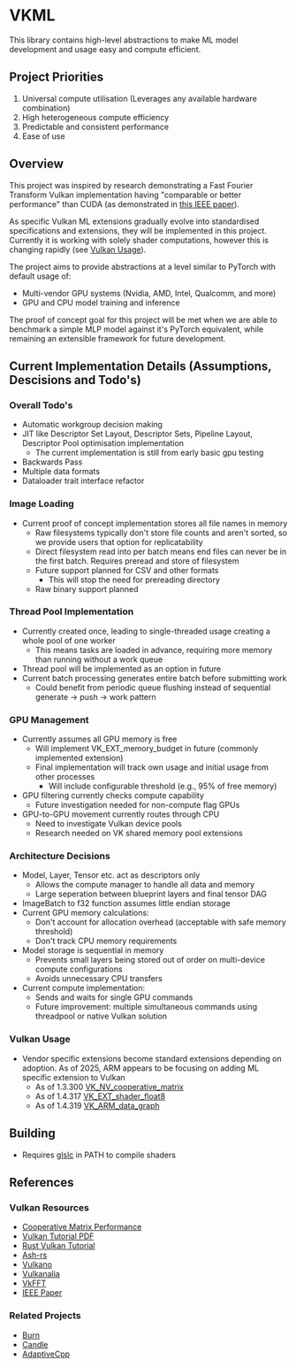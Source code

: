 # VKML

This library contains high-level abstractions to make ML model development and usage easy and compute efficient.

## Project Priorities
1. Universal compute utilisation (Leverages any available hardware combination)
2. High heterogeneous compute efficiency
3. Predictable and consistent performance
4. Ease of use

## Overview
This project was inspired by research demonstrating a Fast Fourier Transform Vulkan implementation having "comparable or better performance" than CUDA (as demonstrated in [this IEEE paper](https://ieeexplore.ieee.org/document/10036080)).

As specific Vulkan ML extensions gradually evolve into standardised specifications and extensions, they will be implemented in this project. Currently it is working with solely shader computations, however this is changing rapidly (see [Vulkan Usage](#vulkan-usage)).

The project aims to provide abstractions at a level similar to PyTorch with default usage of:
- Multi-vendor GPU systems (Nvidia, AMD, Intel, Qualcomm, and more)
- GPU and CPU model training and inference

The proof of concept goal for this project will be met when we are able to benchmark a simple MLP model against it's PyTorch equivalent, while remaining an extensible framework for future development.

## Current Implementation Details (Assumptions, Descisions and Todo's)

### Overall Todo's
* Automatic workgroup decision making
* JIT like Descriptor Set Layout, Descriptor Sets, Pipeline Layout, Descriptor Pool optimisation implementation
  * The current implementation is still from early basic gpu testing
* Backwards Pass
* Multiple data formats
* Dataloader trait interface refactor

### Image Loading
* Current proof of concept implementation stores all file names in memory
  * Raw filesystems typically don't store file counts and aren't sorted, so we provide users that option for replicatability
  * Direct filesystem read into per batch means end files can never be in the first batch. Requires preread and store of filesystem
  * Future support planned for CSV and other formats
    * This will stop the need for prereading directory
  * Raw binary support planned

### Thread Pool Implementation
* Currently created once, leading to single-threaded usage creating a whole pool of one worker
  * This means tasks are loaded in advance, requiring more memory than running without a work queue
* Thread pool will be implemented as an option in future
* Current batch processing generates entire batch before submitting work
  * Could benefit from periodic queue flushing instead of sequential generate -> push -> work pattern

### GPU Management
* Currently assumes all GPU memory is free
  * Will implement VK_EXT_memory_budget in future (commonly implemented extension)
  * Final implementation will track own usage and initial usage from other processes
    * Will include configurable threshold (e.g., 95% of free memory)
* GPU filtering currently checks compute capability
  * Future investigation needed for non-compute flag GPUs
* GPU-to-GPU movement currently routes through CPU
  * Need to investigate Vulkan device pools
  * Research needed on VK shared memory pool extensions

### Architecture Decisions
* Model, Layer, Tensor etc. act as descriptors only
  * Allows the compute manager to handle all data and memory
  * Large seperation between blueprint layers and final tensor DAG
* ImageBatch to f32 function assumes little endian storage
* Current GPU memory calculations:
  * Don't account for allocation overhead (acceptable with safe memory threshold)
  * Don't track CPU memory requirements
* Model storage is sequential in memory
  * Prevents small layers being stored out of order on multi-device compute configurations
  * Avoids unnecessary CPU transfers
* Current compute implementation:
  * Sends and waits for single GPU commands
  * Future improvement: multiple simultaneous commands using threadpool or native Vulkan solution

### Vulkan Usage
* Vendor specific extensions become standard extensions depending on adoption. As of 2025, ARM appears to be focusing on adding ML specific extension to Vulkan
  * As of 1.3.300 [VK_NV_cooperative_matrix](https://registry.khronos.org/vulkan/specs/latest/man/html/VK_NV_cooperative_matrix.html)
  * As of 1.4.317 [VK_EXT_shader_float8](https://registry.khronos.org/vulkan/specs/latest/man/html/VK_EXT_shader_float8.html)
  * As of 1.4.319 [VK_ARM_data_graph](https://registry.khronos.org/vulkan/specs/latest/man/html/VK_ARM_data_graph.html)

## Building
* Requires [glslc](https://github.com/google/shaderc) in PATH to compile shaders

## References

### Vulkan Resources
* [Cooperative Matrix Performance](https://github.com/jeffbolznv/vk_cooperative_matrix_perf)
* [Vulkan Tutorial PDF](https://vulkan-tutorial.com/resources/vulkan_tutorial_en.pdf)
* [Rust Vulkan Tutorial](https://github.com/unknownue/vulkan-tutorial-rust)
* [Ash-rs](https://github.com/ash-rs/ash)
* [Vulkano](https://github.com/KyleMayes/vulkanalia)
* [Vulkanalia](https://github.com/KyleMayes/vulkanalia)
* [VkFFT](https://github.com/DTolm/VkFFT)
* [IEEE Paper](https://ieeexplore.ieee.org/document/10036080)

### Related Projects
* [Burn](https://github.com/tracel-ai/burn)
* [Candle](https://github.com/huggingface/candle)
* [AdaptiveCpp](https://adaptivecpp.github.io/AdaptiveCpp/)

